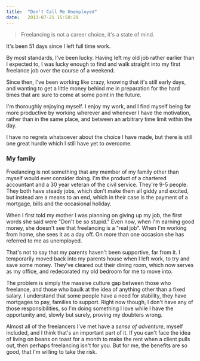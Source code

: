 ```yaml
---
title:  "Don't Call Me Unemployed"
date:   2013-07-21 15:50:29
---
```


> Freelancing is not a career choice, it's a state of mind.

It's been 51 days since I left full time work.

By most standards, I've been lucky. Having left my old job rather earlier than I expected to, I was lucky enough to find and walk straight into my first freelance job over the course of a weekend.

Since then, I've been working like crazy, knowing that it's still early days, and wanting to get a little money behind me in preparation for the hard times that are sure to come at some point in the future.

I'm thoroughly enjoying myself. I enjoy my work, and I find myself being far more productive by working wherever and whenever I have the motivation, rather than in the same place, and between an arbitrary time limit within the day.

I have no regrets whatsoever about the choice I have made, but there is still one great hurdle which I still have yet to overcome.

### My family

Freelancing is not something that any member of my family other than myself would ever consider doing. I'm the product of a chartered accountant and a 30 year veteran of the civil service. They're 9-5 people. They both have steady jobs, which don't make them all giddy and excited, but instead are a means to an end, which in their case is the payment of a mortgage, bills and the occasional holiday.

When I first told my mother I was planning on giving up my job, the first words she said were "Don't be so stupid." Even now, when I'm earning good money, she doesn't see that freelancing is a "real job". When I'm working from home, she sees it as a day off. On more than one occasion she has referred to me as unemployed.

That's not to say that my parents haven't been supportive, far from it. I temporarily moved back into my parents house when I left work, to try and save some money. They've cleared out their dining room, which now serves as my office, and redecorated my old bedroom for me to move into.

The problem is simply the massive culture gap between those who freelance, and those who baulk at the idea of anything other than a fixed salary. I understand that some people have a need for stability, they have mortgages to pay, families to support. Right now though, I don't have any of those responsibilities, so I'm doing something I love while I have the opportunity and, slowly but surely, proving my doubters wrong.

Almost all of the freelancers I've met have a *sense of adventure*, myself included, and I think that's an important part of it. If you can't face the idea of living on beans on toast for a month to make the rent when a client pulls out, then perhaps freelancing isn't for you. But for me, the benefits are so good, that I'm willing to take the risk.

